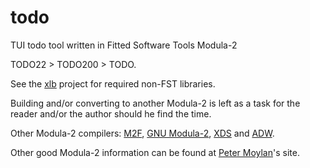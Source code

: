 # todo
TUI todo tool written in Fitted Software Tools Modula-2

TODO22 > TODO200 > TODO.

See the [xlb](https://github.com/axtens/xlb) project for required non-FST libraries. 

Building and/or converting to another Modula-2 is left as a task for the reader and/or the author should he find the time. 

Other Modula-2 compilers: [M2F](http://floppsie.comp.glam.ac.uk/Glamorgan/gaius/web/m2fabout.html), [GNU Modula-2](https://www.nongnu.org/gm2/download.html), [XDS](https://github.com/excelsior-oss/xds) and [ADW](https://www.modula2.org/adwm2/). 

Other good Modula-2 information can be found at [Peter Moylan](http://www.pmoylan.org/pages/m2/Modula2.html)'s site. 